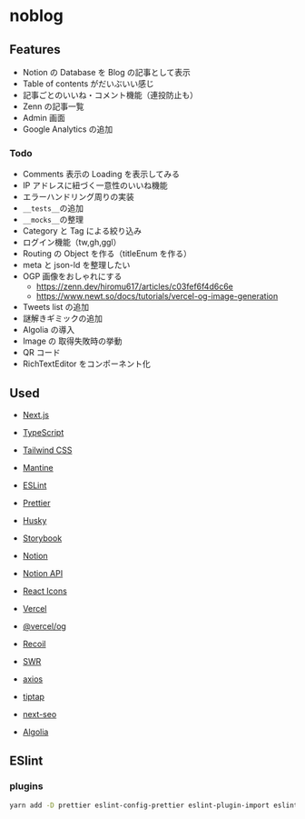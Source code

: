 # noblog

## Features

- Notion の Database を Blog の記事として表示
- Table of contents がだいぶいい感じ
- 記事ごとのいいね・コメント機能（連投防止も）
- Zenn の記事一覧
- Admin 画面
- Google Analytics の追加

### Todo

- Comments 表示の Loading を表示してみる
- IP アドレスに紐づく一意性のいいね機能
- エラーハンドリング周りの実装
- `__tests__`の追加
- `__mocks__`の整理
- Category と Tag による絞り込み
- ログイン機能（tw,gh,ggl）
- Routing の Object を作る（titleEnum を作る）
- meta と json-ld を整理したい
- OGP 画像をおしゃれにする
  - https://zenn.dev/hiromu617/articles/c03fef6f4d6c6e
  - https://www.newt.so/docs/tutorials/vercel-og-image-generation
- Tweets list の追加
- 謎解きギミックの追加
- Algolia の導入
- Image の 取得失敗時の挙動
- QR コード
- RichTextEditor をコンポーネント化

## Used

- [Next.js](https://nextjs.org/)
- [TypeScript](https://www.typescriptlang.org/)
- [Tailwind CSS](https://tailwindcss.com/)
- [Mantine](https://mantine.dev/)
- [ESLint](https://eslint.org/)
- [Prettier](https://prettier.io/)
- [Husky](https://typicode.github.io/husky/#/)
- [Storybook](https://storybook.js.org/)
- [Notion](https://www.notion.so/)
- [Notion API](https://developers.notion.com/)
- [React Icons](https://react-icons.github.io/react-icons/)
- [Vercel](https://vercel.com/)
- [@vercel/og](https://vercel.com/docs/concepts/functions/edge-functions/og-image-generation)
- [Recoil](https://recoiljs.org/)
- [SWR](https://swr.vercel.app/)
- [axios](https://axios-http.com/)
- [tiptap](https://tiptap.dev/)
- [next-seo](https://github.com/garmeeh/next-seo)

- [Algolia](https://www.algolia.com/)

## ESlint

### plugins

```sh
yarn add -D prettier eslint-config-prettier eslint-plugin-import eslint-plugin-unused-imports @typescript-eslint/parser @typescript-eslint/eslint-plugin
```
